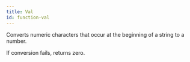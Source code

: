```yaml
---
title: Val
id: function-val
---
```


Converts numeric characters that occur at the beginning of a string to a number. 

If conversion fails, returns zero.

